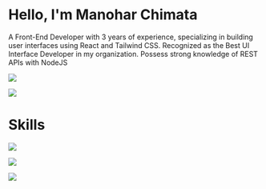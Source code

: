 
# Hello, I'm Manohar Chimata
A Front-End Developer with 3 years of experience, specializing in building user interfaces using React and Tailwind CSS. Recognized as the Best UI Interface Developer in my organization. Possess strong knowledge of REST APIs with NodeJS

<a href="https://www.linkedin.com/in/manohar-chimata-943424210/"><img src="https://upload.wikimedia.org/wikipedia/commons/8/81/LinkedIn_icon.svg" /></a>

<a href="https://x.com/imanohar19"><img src="https://upload.wikimedia.org/wikipedia/commons/thumb/c/ce/X_logo_2023.svg/100px-X_logo_2023.svg.png" /></a>

# Skills

<a href="https://www.linkedin.com/in/manohar-chimata-943424210/"><img src="https://upload.wikimedia.org/wikipedia/commons/thumb/3/30/React_Logo_SVG.svg/100px-React_Logo_SVG.svg.png"/></a>

<a href="https://www.linkedin.com/in/manohar-chimata-943424210/"><img src="https://upload.wikimedia.org/wikipedia/commons/thumb/9/99/Unofficial_JavaScript_logo_2.svg/100px-Unofficial_JavaScript_logo_2.svg.png"/></a>

<a href="https://www.linkedin.com/in/manohar-chimata-943424210/"><img src="https://upload.wikimedia.org/wikipedia/commons/thumb/d/d5/CSS3_logo_and_wordmark.svg/100px-CSS3_logo_and_wordmark.svg.png"/></a>



